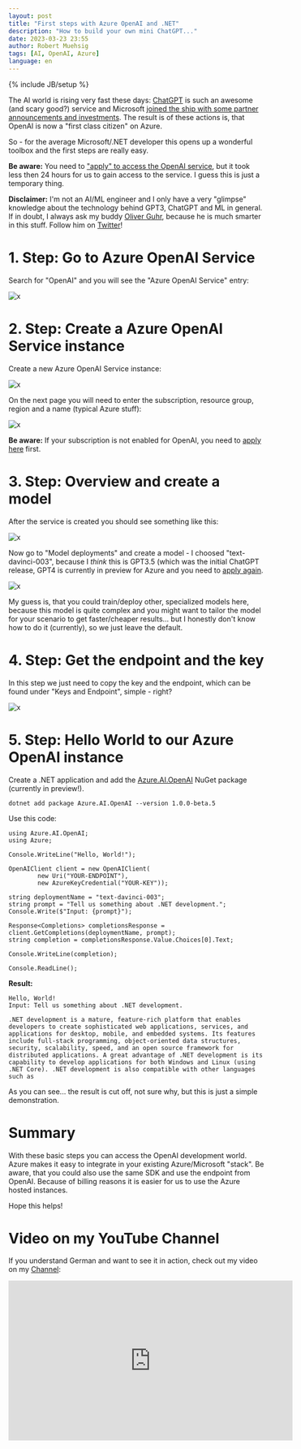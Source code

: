 ```yaml
---
layout: post
title: "First steps with Azure OpenAI and .NET"
description: "How to build your own mini ChatGPT..."
date: 2023-03-23 23:55
author: Robert Muehsig
tags: [AI, OpenAI, Azure]
language: en
---
```


{% include JB/setup %}

The AI world is rising very fast these days: [ChatGPT](https://chat.openai.com/) is such an awesome (and scary good?) service and Microsoft [joined the ship with some partner announcements and investments](https://blogs.microsoft.com/blog/2023/01/23/microsoftandopenaiextendpartnership/). The result is of these actions is, that OpenAI is now a "first class citizen" on Azure.

So - for the average Microsoft/.NET developer this opens up a wonderful toolbox and the first steps are really easy.

__Be aware:__ You need to ["apply" to access the OpenAI service](https://customervoice.microsoft.com/Pages/ResponsePage.aspx?id=v4j5cvGGr0GRqy180BHbR7en2Ais5pxKtso_Pz4b1_xUOFA5Qk1UWDRBMjg0WFhPMkIzTzhKQ1dWNyQlQCN0PWcu), but it took less then 24 hours for us to gain access to the service. I guess this is just a temporary thing.

__Disclaimer:__ I'm not an AI/ML engineer and I only have a very "glimpse" knowledge about the technology behind GPT3, ChatGPT and ML in general. If in doubt, I always ask my buddy [Oliver Guhr](https://www.oliverguhr.eu/), because he is much smarter in this stuff. Follow him on [Twitter](https://twitter.com/oliverguhr)!  

# 1. Step: Go to Azure OpenAI Service

Search for "OpenAI" and you will see the "Azure OpenAI Service" entry:

![x]({{BASE_PATH}}/assets/md-images/2023-03-23/openai-service.png "Step 1")

# 2. Step: Create a Azure OpenAI Service instance

Create a new Azure OpenAI Service instance:

![x]({{BASE_PATH}}/assets/md-images/2023-03-23/create.png "Step 2")

On the next page you will need to enter the subscription, resource group, region and a name (typical Azure stuff):

![x]({{BASE_PATH}}/assets/md-images/2023-03-23/create-details.png "Step 2 - details")

__Be aware:__ If your subscription is not enabled for OpenAI, you need to [apply here](https://customervoice.microsoft.com/Pages/ResponsePage.aspx?id=v4j5cvGGr0GRqy180BHbR7en2Ais5pxKtso_Pz4b1_xUOFA5Qk1UWDRBMjg0WFhPMkIzTzhKQ1dWNyQlQCN0PWcu) first.

# 3. Step: Overview and create a model

After the service is created you should see something like this:

![x]({{BASE_PATH}}/assets/md-images/2023-03-23/overview.png "Step 3 - overview")

Now go to "Model deployments" and create a model - I choosed "text-davinci-003", because I *think* this is GPT3.5 (which was the initial ChatGPT release, GPT4 is currently in preview for Azure and you need to [apply again](https://azure.microsoft.com/en-us/blog/introducing-gpt4-in-azure-openai-service/).

![x]({{BASE_PATH}}/assets/md-images/2023-03-23/model.png "Step 3 - model")

My guess is, that you could train/deploy other, specialized models here, because this model is quite complex and you might want to tailor the model for your scenario to get faster/cheaper results... but I honestly don't know how to do it (currently), so we just leave the default.

# 4. Step: Get the endpoint and the key

In this step we just need to copy the key and the endpoint, which can be found under "Keys and Endpoint", simple - right?

![x]({{BASE_PATH}}/assets/md-images/2023-03-23/keys-and-endpoint.png "Step 4")

# 5. Step: Hello World to our Azure OpenAI instance

Create a .NET application and add the [Azure.AI.OpenAI](https://www.nuget.org/packages/Azure.AI.OpenAI/) NuGet package (currently in preview!).

```
dotnet add package Azure.AI.OpenAI --version 1.0.0-beta.5
```

Use this code:

```
using Azure.AI.OpenAI;
using Azure;

Console.WriteLine("Hello, World!");

OpenAIClient client = new OpenAIClient(
        new Uri("YOUR-ENDPOINT"),
        new AzureKeyCredential("YOUR-KEY"));

string deploymentName = "text-davinci-003";
string prompt = "Tell us something about .NET development.";
Console.Write($"Input: {prompt}");

Response<Completions> completionsResponse = client.GetCompletions(deploymentName, prompt);
string completion = completionsResponse.Value.Choices[0].Text;

Console.WriteLine(completion);

Console.ReadLine();

```

__Result:__

```
Hello, World!
Input: Tell us something about .NET development.

.NET development is a mature, feature-rich platform that enables developers to create sophisticated web applications, services, and applications for desktop, mobile, and embedded systems. Its features include full-stack programming, object-oriented data structures, security, scalability, speed, and an open source framework for distributed applications. A great advantage of .NET development is its capability to develop applications for both Windows and Linux (using .NET Core). .NET development is also compatible with other languages such as
```

As you can see... the result is cut off, not sure why, but this is just a simple demonstration. 

# Summary

With these basic steps you can access the OpenAI development world. Azure makes it easy to integrate in your existing Azure/Microsoft "stack". Be aware, that you could also use the same SDK and use the endpoint from OpenAI. Because of billing reasons it is easier for us to use the Azure hosted instances. 

Hope this helps!

# Video on my YouTube Channel

If you understand German and want to see it in action, check out my video on my [Channel](https://www.youtube.com/@CodeInsideCasts):

<iframe width="560" height="315" src="https://www.youtube.com/embed/VVNHT4gVxDo" title="YouTube video player" frameborder="0" allow="accelerometer; autoplay; clipboard-write; encrypted-media; gyroscope; picture-in-picture; web-share" allowfullscreen></iframe>

